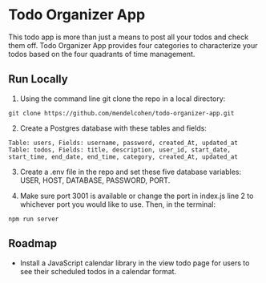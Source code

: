 # Todo Organizer App

This todo app is more than just a means to post all your todos and check them off. Todo Organizer App provides four categories to characterize your todos based on the four quadrants of time management.

## Run Locally

1. Using the command line git clone the repo in a local directory:

```
git clone https://github.com/mendelcohen/todo-organizer-app.git
```

2. Create a Postgres database with these tables and fields:

```
Table: users, Fields: username, password, created_At, updated_at
Table: todos, Fields: title, description, user_id, start_date, start_time, end_date, end_time, category, created_At, updated_at
```

3. Create a .env file in the repo and set these five database variables: USER, HOST, DATABASE, PASSWORD, PORT.

4. Make sure port 3001 is available or change the port in index.js line 2 to whichever port you would like to use. Then, in the terminal:

```
npm run server
```

## Roadmap

- Install a JavaScript calendar library in the view todo page for users to see their scheduled todos in a calendar format.
